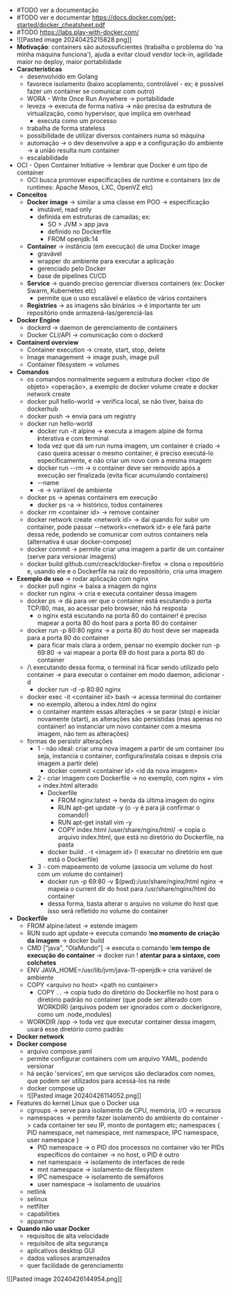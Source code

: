 * #TODO ver a documentação
* #TODO ver e documentar https://docs.docker.com/get-started/docker_cheatsheet.pdf
* #TODO https://labs.play-with-docker.com/
* ![[Pasted image 20240425215828.png]]
* **Motivação**: containers são autossuficientes (trabalha o problema do 'na minha máquina funciona'), ajuda a evitar cloud vendor lock-in, agilidade maior no deploy, maior portabilidade
* **Características**
	* desenvolvido em Golang
	* favorece isolamento (baixo acoplamento, controlável - ex; é possível fazer um container se comunicar com outro)
	* WORA - Write Once Run Anywhere -> portabilidade
	* leveza -> executa de forma nativa -> não precisa da estrutura de virtualização, como hypervisor, que implica em overhead
		* executa como um processo
	* trabalha de forma stateless
	* possibilidade de utilizar diversos containers numa só máquina
	* automação -> o dev desenvolve a app e a configuração do ambiente -> a união resulta num container
	* escalabilidade
* OCI - Open Container Initiative -> lembrar que Docker é um tipo de container
	* OCI busca promover especificações de runtime e containers (ex de runtimes: Apache Mesos, LXC, OpenVZ etc)
* **Conceitos**
	* **Docker image** -> similar a uma classe em POO -> especificação
		* imutável, read only
		* definida em estruturas de camadas; ex:
			* SO > JVM > app java
			* definido no Dockerfile
			* FROM openjdk:14
	* **Container** -> instância (em execução) de uma Docker image
		* gravável
		* wrapper do ambiente para executar a aplicação
		* gerenciado pelo Docker
		* base de pipelines CI/CD
	* **Service** -> quando preciso gerenciar diversos containers (ex: Docker Swarm, Kubernetes etc)
		* permite que o uso escalável e elástico de vários containers
	* **Registries** -> as imagens são binários -> é importante ter um repositório onde armazená-las/gerenciá-las
* **Docker Engine**
	* dockerd -> daemon de gerenciamento de containers
	* Docker CLI/API -> comunicação com o dockerd
* **Containerd overview**
	* Container execution -> create, start, stop, delete
	* Image management -> image push, image pull
	* Container filesystem -> volumes
* **Comandos**
	* os comandos normalmente seguem a estrutura docker \<tipo de objeto\> \<operação\>, a exemplo de docker volume create e docker network create
	* docker pull hello-world -> verifica local, se não tiver, baixa do dockerhub
	* docker push -> envia para um registry
	* docker run hello-world
		* docker run -it alpine -> executa a imagem alpine de forma **i**nterativa e com **t**erminal
		* toda vez que dá um run numa imagem, um container é criado -> caso queira acessar o mesmo container, é preciso executá-lo especificamente, e não criar um novo com a mesma imagem
		* docker run --rm -> o container deve ser removido após a execução ser finalizada (evita ficar acumulando containers)
		* --name
		* -e -> variável de ambiente
	* docker ps -> apenas containers em execução
		* docker ps -a -> histórico, todos containeres
	* docker rm \<container id\> -> remove container
	* docker network create \<network id\> -> daí quando for subir um container, pode passar --network=\<network id\> e ele fará parte dessa rede, podendo se comunicar com outros containers nela (alternativa é usar docker-compose)
	* docker commit -> permite criar uma imagem a partir de um container (serve para versionar imagens)
	* docker build github.com/creack/docker-firefox -> clona o repositório e, usando ele e o Dockerfile na raiz do repositório, cria uma imagem
* **Exemplo de uso** -> rodar aplicação com nginx
	* docker pull nginx -> baixa a imagem do nginx
	* docker run nginx -> cria e executa container dessa imagem
	* docker ps -> dá para ver que o container está escutando a porta TCP/80, mas, ao acessar pelo browser, não há resposta
		* o nginx está escutando na porta 80 do container! é preciso mapear a porta 80 do host para a porta 80 do container
	* docker run -p 80:80 nginx -> a porta 80 do host deve ser mapeada para a porta 80 do container
		* para ficar mais clara a ordem, pensar no exemplo docker run -p 69:80 -> vai mapear a porta 69 do host para a porta 80 do container
	* /\\ executando dessa forma, o terminal irá ficar sendo utilizado pelo container -> para executar o container em modo daemon, adicionar -d
		* docker run -d -p 80:80 nginx
	* docker exec -it \<container id\> bash -> acessa terminal do container
		* no exemplo, alterou a index.html do nginx
		* o container mantém essas alterações -> se parar (stop) e iniciar novamente (start), as alterações são persistidas (mas apenas no container! ao instanciar um novo container com a mesma imagem, não tem as alterações)
	* formas de persistir alterações
		* 1 - não ideal: criar uma nova imagem a partir de um container (ou seja, instancia o container, configura/instala coisas e depois cria imagem a partir dele)
			* docker commit \<container id\> \<id da nova imagem\>
		* 2 - criar imagem com Dockerfile -> no exemplo, com nginx + vim + index.html alterado
			* Dockerfile
				* FROM nginx:latest -> herda da última imagem do nginx
				* RUN apt-get update -y (o -y é para já confirmar o comando!)
				* RUN apt-get install vim -y
				* COPY index.html /user/share/nginx/html/ -> copia o arquivo index.html, que está no diretório do Dockerfile, na pasta
			* docker build . -t \<imagem id\> (! executar no diretório em que está o Dockerfile)
		* 3 - com mapeamento de volume (associa um volume do host com um volume do container)
			* docker run -p 69:80 -v $(pwd):/usr/share/nginx/html nginx -> mapeia o current dir do host para /usr/share/nginx/html do container
			* dessa forma, basta alterar o arquivo no volume do host que isso será refletido no volume do container
* **Dockerfile**
	* FROM alpine:latest -> estende imagem
	* RUN sudo apt update-> executa comando !**no momento de criação da imagem** -> docker build
	* CMD \["java", "OlaMundo"\] -> executa o comando !**em tempo de execução do container** -> docker run ! **atentar para a sintaxe, com colchetes**
	* ENV JAVA_HOME=/usr/lib/jvm/java-11-openjdk-> cria variável de ambiente
	* COPY \<arquivo no host\> \<path no container\>
		* COPY . . -> copia tudo do diretório do Dockerfile no host para o diretório padrão no container (que pode ser alterado com WORKDIR) (arquivos podem ser ignorados com o .dockerignore, como um .node_modules)
	* WORKDIR /app -> toda vez que executar container dessa imagem, usará esse diretório como padrão
* **Docker network**
* **Docker compose**
	* arquivo compose.yaml
	* permite configurar containers com um arquivo YAML, podendo versionar 
	* há seção 'services', em que serviços são declarados com nomes, que podem ser utilizados para acessá-los na rede
	* docker compose up
	* ![[Pasted image 20240426114052.png]]
* Features do kernel Linux que o Docker usa
	* cgroups -> serve para isolamento de CPU, memória, I/O -> recursos
	* namespaces -> permite fazer isolamento do ambiente do container -> cada container ter seu IP, monto de pontagem etc; namespaces { PID namespace, net namespace, mnt namespace, IPC namespace, user namespace }
		* PID namespace -> o PID dos processos no container vão ter PIDs específicos do container -> no host, o PID é outro
		* net namespace -> isolamento de interfaces de rede
		* mnt namespace -> isolamento de filesystem
		* IPC namespace -> isolamento de semáforos
		* user namespace -> isolamento de usuários
	* netlink
	* selinux
	* netfilter
	* capabilities
	* apparmor
* **Quando não usar Docker**
	* requisitos de alta velocidade
	* requisitos de alta segurança
	* aplicativos desktop GUI
	* dados valiosos aramzenados
	* quer facilidade de gerenciamento




![[Pasted image 20240426144954.png]]